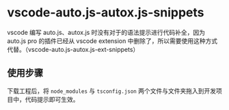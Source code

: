 # vscode-auto.js-autox.js-snippets

vscode 编写 auto.js、autox.js 时没有对于的语法提示进行代码补全，因为 auto.js pro 的插件已经从 vscode extension 中删除了，所以需要使用这种方式代替。（vscode-auto.js-autox.js-ext-snippets）

## 使用步骤

下载工程后，将 `node_modules` 与 `tsconfig.json` 两个文件与文件夹拖入到开发项目中，代码提示即可生效。
